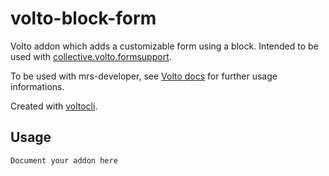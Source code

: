 # volto-block-form

Volto addon which adds a customizable form using a block.
Intended to be used with [collective.volto.formsupport](https://github.com/collective/collective.volto.formsupport).

To be used with mrs-developer, see [Volto docs](https://docs.voltocms.com/customizing/add-ons/) for further usage informations.

Created with [voltocli](https://github.com/nzambello/voltocli).

## Usage

`Document your addon here`

